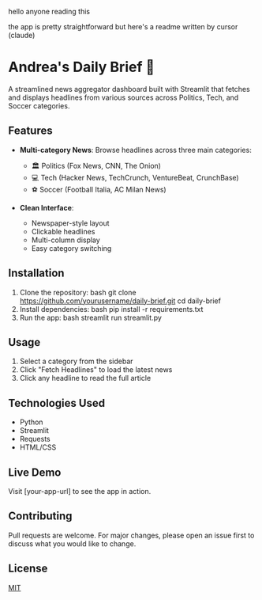 hello anyone reading this

the app is pretty straightforward but here's a readme written by cursor (claude)

# Andrea's Daily Brief 📰

A streamlined news aggregator dashboard built with Streamlit that fetches and displays headlines from various sources across Politics, Tech, and Soccer categories.

## Features

- **Multi-category News**: Browse headlines across three main categories:
  - 🏛️ Politics (Fox News, CNN, The Onion)
  - 💻 Tech (Hacker News, TechCrunch, VentureBeat, CrunchBase)
  - ⚽ Soccer (Football Italia, AC Milan News)

- **Clean Interface**: 
  - Newspaper-style layout
  - Clickable headlines
  - Multi-column display
  - Easy category switching

## Installation

1. Clone the repository:
  bash
  git clone https://github.com/yourusername/daily-brief.git
  cd daily-brief
2. Install dependencies:
  bash
  pip install -r requirements.txt
3. Run the app:
  bash
  streamlit run streamlit.py


## Usage

1. Select a category from the sidebar
2. Click "Fetch Headlines" to load the latest news
3. Click any headline to read the full article

## Technologies Used

- Python
- Streamlit
- Requests
- HTML/CSS

## Live Demo

Visit [your-app-url] to see the app in action.

## Contributing

Pull requests are welcome. For major changes, please open an issue first to discuss what you would like to change.

## License

[MIT](https://choosealicense.com/licenses/mit/)
